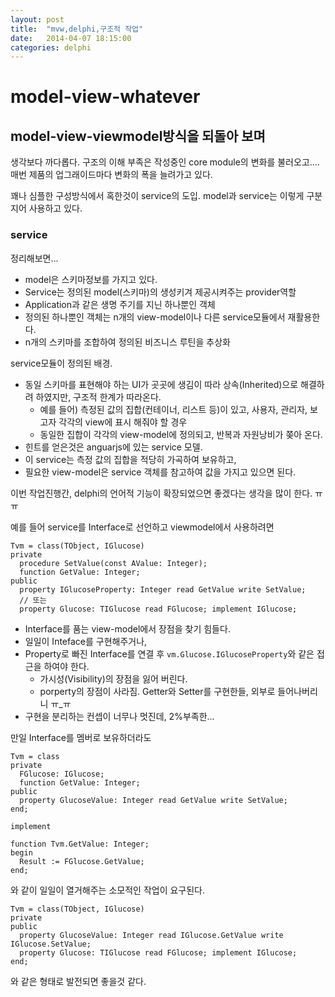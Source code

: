 ```yaml
---
layout: post
title:  "mvw,delphi,구조적 작업"
date:   2014-04-07 18:15:00
categories: delphi
---
```


# model-view-whatever


## model-view-viewmodel방식을 되돌아 보며

생각보다 까다롭다. 구조의 이해 부족은 작성중인 core module의 변화를 불러오고.... 매번 제품의 업그래이드마다 변화의 폭을 늘려가고 있다.

꽤나 심플한 구성방식에서 혹한것이 service의 도입. model과 service는 이렇게 구분지어 사용하고 있다.

### service

정리해보면...

- model은 스키마정보를 가지고 있다.
- Service는 정의된 model(스키마)의 생성키겨 제공시켜주는 provider역할
- Application과 같은 생명 주기를 지닌 하나뿐인 객체
- 정의된 하나뿐인 객체는 n개의 view-model이나 다른 service모듈에서 재활용한다.
- n개의 스키마를 조합하여 정의된 비즈니스 루틴을 추상화

service모듈이 정의된 배경.

- 동일 스키마를 표현해야 하는 UI가 곳곳에 생김이 따라 상속(Inherited)으로 해결하려 하였지만, 구조적 한계가 따라온다.
  - 예를 들어) 측정된 값의 집합(컨테이너, 리스트 등)이 있고, 사용자, 관리자, 보고자 각각의 view에 표시 해줘야 할 경우
  - 동일한 집합이 각각의 view-model에 정의되고, 반복과 자원낭비가 쫒아 온다.
- 힌트를 얻은것은 anguarjs에 있는 service 모델.
- 이 service는 측정 값의 집합을 적당히 가곡하여 보유하고,
- 필요한 view-model은 service 객체를 참고하여 값을 가지고 있으면 된다.

이번 작업진행간, delphi의 언어적 기능이 확장되었으면 좋겠다는 생각을 많이 한다. ㅠㅠ

예를 들어 service를 Interface로 선언하고 viewmodel에서 사용하려면
```delphi
Tvm = class(TObject, IGlucose)
private
  procedure SetValue(const AValue: Integer);
  function GetValue: Integer;
public
  property IGlucoseProperty: Integer read GetValue write SetValue;
  // 또는
  property Glucose: TIGlucose read FGlucose; implement IGlucose;
```

- Interface를 품는 view-model에서 장점을 찾기 힘들다.
- 일일이 Inteface를 구현해주거나,
- Property로 빠진 Interface를 연결 후 `vm.Glucose.IGlucoseProperty`와 같은 접근을 하여야 한다.
	- 가시성(Visibility)의 장점을 잃어 버린다.
	- porperty의 장점이 사라짐. Getter와 Setter를 구현한들, 외부로 들어나버리니 ㅠ_ㅠ
- 구현을 분리하는 컨셉이 너무나 멋진데, 2%부족한...

만일 Interface를 멤버로 보유하더라도
```delphi
Tvm = class
private
  FGlucose: IGlucose;
  function GetValue: Integer;
public
  property GlucoseValue: Integer read GetValue write SetValue;
end;

implement

function Tvm.GetValue: Integer;
begin
  Result := FGlucose.GetValue;
end;
```
와 같이 일일이 열거해주는 소모적인 작업이 요구된다.

```delphi
Tvm = class(TObject, IGlucose)
private
public
  property GlucoseValue: Integer read IGlucose.GetValue write IGlucose.SetValue;
  property Glucose: TIGlucose read FGlucose; implement IGlucose;
end;
```
와 같은 형태로 발전되면 좋을것 같다.
